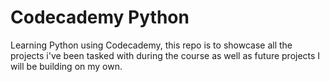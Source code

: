 # Codecademy Python

Learning Python using Codecademy, this repo is to showcase all the projects i've been tasked with during the course as well as future projects I will be building on my own.